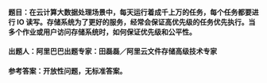 #### **题目**：在云计算大数据处理场景中，每天运行着成千上万的任务，每个任务都要进行 IO 读写。存储系统为了更好的服务，经常会保证高优先级的任务优先执行。当多个作业或用户访问存储系统时，如何保证优先级和公平性。

#### **出题人**：阿里巴巴出题专家：田磊磊／阿里云文件存储高级技术专家

#### **参考答案**：开放性问题，无标准答案。
